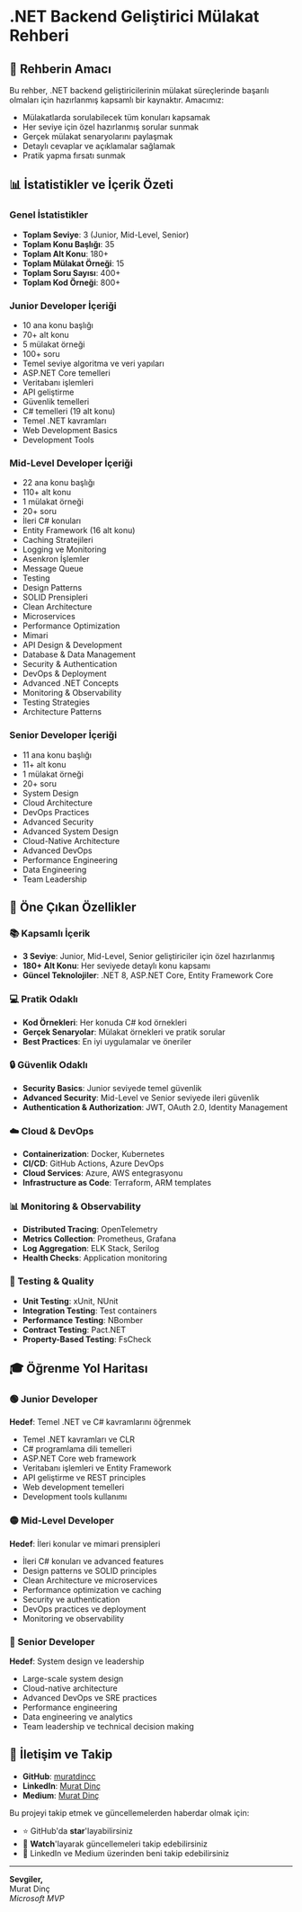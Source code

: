# .NET Backend Geliştirici Mülakat Rehberi

## 🎯 Rehberin Amacı

Bu rehber, .NET backend geliştiricilerinin mülakat süreçlerinde başarılı olmaları için hazırlanmış kapsamlı bir kaynaktır. Amacımız:

- Mülakatlarda sorulabilecek tüm konuları kapsamak
- Her seviye için özel hazırlanmış sorular sunmak
- Gerçek mülakat senaryolarını paylaşmak
- Detaylı cevaplar ve açıklamalar sağlamak
- Pratik yapma fırsatı sunmak

## 📊 İstatistikler ve İçerik Özeti

### Genel İstatistikler
- **Toplam Seviye**: 3 (Junior, Mid-Level, Senior)
- **Toplam Konu Başlığı**: 35
- **Toplam Alt Konu**: 180+
- **Toplam Mülakat Örneği**: 15
- **Toplam Soru Sayısı**: 400+
- **Toplam Kod Örneği**: 800+

### Junior Developer İçeriği
- 10 ana konu başlığı
- 70+ alt konu
- 5 mülakat örneği
- 100+ soru
- Temel seviye algoritma ve veri yapıları
- ASP.NET Core temelleri
- Veritabanı işlemleri
- API geliştirme
- Güvenlik temelleri
- C# temelleri (19 alt konu)
- Temel .NET kavramları
- Web Development Basics
- Development Tools

### Mid-Level Developer İçeriği
- 22 ana konu başlığı
- 110+ alt konu
- 1 mülakat örneği
- 20+ soru
- İleri C# konuları
- Entity Framework (16 alt konu)
- Caching Stratejileri
- Logging ve Monitoring
- Asenkron İşlemler
- Message Queue
- Testing
- Design Patterns
- SOLID Prensipleri
- Clean Architecture
- Microservices
- Performance Optimization
- Mimari
- API Design & Development
- Database & Data Management
- Security & Authentication
- DevOps & Deployment
- Advanced .NET Concepts
- Monitoring & Observability
- Testing Strategies
- Architecture Patterns

### Senior Developer İçeriği
- 11 ana konu başlığı
- 11+ alt konu
- 1 mülakat örneği
- 20+ soru
- System Design
- Cloud Architecture
- DevOps Practices
- Advanced Security
- Advanced System Design
- Cloud-Native Architecture
- Advanced DevOps
- Performance Engineering
- Data Engineering
- Team Leadership

## 🚀 Öne Çıkan Özellikler

### 📚 Kapsamlı İçerik
- **3 Seviye**: Junior, Mid-Level, Senior geliştiriciler için özel hazırlanmış
- **180+ Alt Konu**: Her seviyede detaylı konu kapsamı
- **Güncel Teknolojiler**: .NET 8, ASP.NET Core, Entity Framework Core

### 💻 Pratik Odaklı
- **Kod Örnekleri**: Her konuda C# kod örnekleri
- **Gerçek Senaryolar**: Mülakat örnekleri ve pratik sorular
- **Best Practices**: En iyi uygulamalar ve öneriler

### 🔒 Güvenlik Odaklı
- **Security Basics**: Junior seviyede temel güvenlik
- **Advanced Security**: Mid-Level ve Senior seviyede ileri güvenlik
- **Authentication & Authorization**: JWT, OAuth 2.0, Identity Management

### ☁️ Cloud & DevOps
- **Containerization**: Docker, Kubernetes
- **CI/CD**: GitHub Actions, Azure DevOps
- **Cloud Services**: Azure, AWS entegrasyonu
- **Infrastructure as Code**: Terraform, ARM templates

### 📊 Monitoring & Observability
- **Distributed Tracing**: OpenTelemetry
- **Metrics Collection**: Prometheus, Grafana
- **Log Aggregation**: ELK Stack, Serilog
- **Health Checks**: Application monitoring

### 🧪 Testing & Quality
- **Unit Testing**: xUnit, NUnit
- **Integration Testing**: Test containers
- **Performance Testing**: NBomber
- **Contract Testing**: Pact.NET
- **Property-Based Testing**: FsCheck

## 🎓 Öğrenme Yol Haritası

### 🟢 Junior Developer
**Hedef**: Temel .NET ve C# kavramlarını öğrenmek
- Temel .NET kavramları ve CLR
- C# programlama dili temelleri
- ASP.NET Core web framework
- Veritabanı işlemleri ve Entity Framework
- API geliştirme ve REST principles
- Web development temelleri
- Development tools kullanımı

### 🟡 Mid-Level Developer
**Hedef**: İleri konular ve mimari prensipleri
- İleri C# konuları ve advanced features
- Design patterns ve SOLID principles
- Clean Architecture ve microservices
- Performance optimization ve caching
- Security ve authentication
- DevOps practices ve deployment
- Monitoring ve observability

### 🔴 Senior Developer
**Hedef**: System design ve leadership
- Large-scale system design
- Cloud-native architecture
- Advanced DevOps ve SRE practices
- Performance engineering
- Data engineering ve analytics
- Team leadership ve technical decision making

## 🤝 İletişim ve Takip

- **GitHub**: [muratdincc](https://github.com/muratdincc)
- **LinkedIn**: [Murat Dinç](https://www.linkedin.com/in/muratdinc)
- **Medium**: [Murat Dinç](https://medium.com/@muratdinc)

Bu projeyi takip etmek ve güncellemelerden haberdar olmak için:
- ⭐ GitHub'da **star**'layabilirsiniz
- 👀 **Watch**'layarak güncellemeleri takip edebilirsiniz
- 🔗 LinkedIn ve Medium üzerinden beni takip edebilirsiniz

---

**Sevgiler,**  
Murat Dinç  
*Microsoft MVP* 

